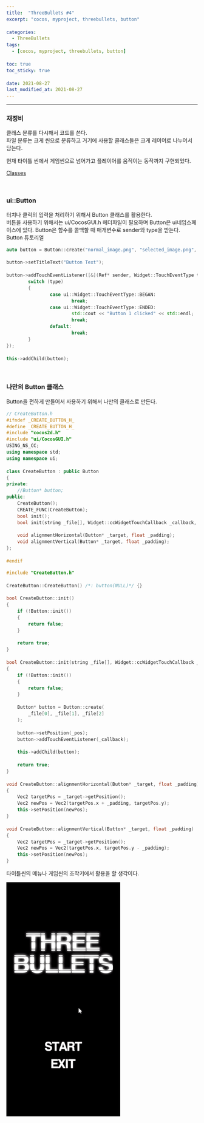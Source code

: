 ```yaml
---
title:  "ThreeBullets #4"
excerpt: "cocos, myproject, threebullets, button"

categories:
  - ThreeBullets
tags:
  - [cocos, myproject, threebullets, button]

toc: true
toc_sticky: true
 
date: 2021-08-27 
last_modified_at: 2021-08-27
---  
```


***

### 재정비
클래스 분류를 다시해서 코드를 쓴다.  
파일 분류는 크게 씬으로 분류하고 거기에 사용할 클래스들은 크게 레이어로 나누어서 담는다.

현재 타이틀 씬에서 게임씬으로 넘어가고 플레이어를 움직이는 동작까지 구현되었다.

[Classes](https://github.com/Bakcoding/ThreeBullets/tree/main/Classes)

<br/>

### ui::Button  
터치나 클릭의 입력을 처리하기 위해서 Button 클래스를 활용한다.  
버튼을 사용하기 위해서는 ui/CocosGUI.h 헤더파일이 필요하며 Button은 ui네임스페이스에 있다.
Button은 함수를 콜백할 때 매개변수로 sender와 type을 받는다.
Button 튜토리얼

```cpp
auto button = Button::create("normal_image.png", "selected_image.png", "disabled_image.png");

button->setTitleText("Button Text");

button->addTouchEventListener([&](Ref* sender, Widget::TouchEventType type){
        switch (type)
        {
                case ui::Widget::TouchEventType::BEGAN:
                        break;
                case ui::Widget::TouchEventType::ENDED:
                        std::cout << "Button 1 clicked" << std::endl;
                        break;
                default:
                        break;
        }
});

this->addChild(button);
```

<br/>

### 나만의 Button 클래스  
Button을 편하게 만들어서 사용하기 위해서 나만의 클래스로 만든다.

```cpp
// CreateButton.h
#ifndef _CREATE_BUTTON_H_
#define _CREATE_BUTTON_H_
#include "cocos2d.h"
#include "ui/CocosGUI.h"
USING_NS_CC;
using namespace std;
using namespace ui;

class CreateButton : public Button
{
private:
	//Button* button;
public:
	CreateButton();
	CREATE_FUNC(CreateButton);
	bool init();
	bool init(string _file[], Widget::ccWidgetTouchCallback _callback, Vec2 _pos);

	void alignmentHorizontal(Button* _target, float _padding);
	void alignmentVertical(Button* _target, float _padding);
};

#endif
```

```cpp
#include "CreateButton.h"

CreateButton::CreateButton() /*: button(NULL)*/ {}

bool CreateButton::init()
{
	if (!Button::init())
	{
		return false;
	}

	return true;
}

bool CreateButton::init(string _file[], Widget::ccWidgetTouchCallback _callback, Vec2 _pos)
{
	if (!Button::init())
	{
		return false;
	}

	Button* button = Button::create(
		_file[0], _file[1], _file[2]
	);

	button->setPosition(_pos);
	button->addTouchEventListener(_callback);

	this->addChild(button);

	return true;
}

void CreateButton::alignmentHorizontal(Button* _target, float _padding)
{
	Vec2 targetPos = _target->getPosition();
	Vec2 newPos = Vec2(targetPos.x + _padding, targetPos.y);
	this->setPosition(newPos);
}

void CreateButton::alignmentVertical(Button* _target, float _padding)
{
	Vec2 targetPos = _target->getPosition();
	Vec2 newPos = Vec2(targetPos.x, targetPos.y - _padding);
	this->setPosition(newPos);
}
```

타이틀씬의 메뉴나 게임씬의 조작키에서 활용을 할 생각이다.

![play](/assets/images/20210827_Posting_cocos/1.gif)




